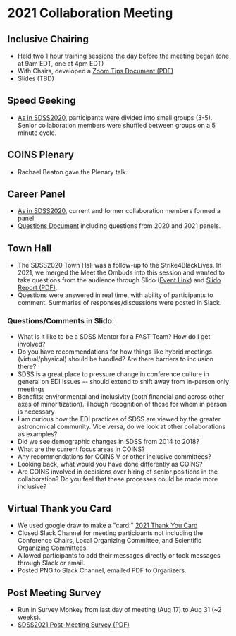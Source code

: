 # 2021 Collaboration Meeting 

## Inclusive Chairing
- Held two 1 hour training sessions the day before the meeting began (one at 9am EDT, one at 4pm EDT) 
- With Chairs, developed a [Zoom Tips Document (PDF)](SDSS2021_ZoomTipsforSessionChairs.pdf)
- Slides (TBD)

## Speed Geeking
- [As in SDSS2020](https://github.com/sdss/coins/tree/main/materials/collab_mtg/2020#speed-geeking), participants were divided into small groups (3-5). Senior collaboration members were shuffled between groups on a 5 minute cycle.  

## COINS Plenary
- Rachael Beaton gave the Plenary talk.

## Career Panel
- [As in SDSS2020](https://github.com/sdss/coins/tree/main/materials/collab_mtg/2020#career-panel), current and former collaboration members formed a panel. 
- [Questions Document](SDSS2021_CareerPanelQuestions.pdf) including questions from 2020 and 2021 panels. 

## Town Hall
- The SDSS2020 Town Hall was a follow-up to the Strike4BlackLives. In 2021, we merged the Meet the Ombuds into this session and wanted to take questions from the audience through Slido ([Event Link](https://app.sli.do/event/wzybf1hk)) and [Slido Report (PDF)](SDSS2021_TownHall.pdf). 
- Questions were answered in real time, with ability of participants to comment. Summaries of responses/discussions were posted in Slack.

### Questions/Comments in Slido:
- What is it like to be a SDSS Mentor for a FAST Team? How do I get involved?
- Do you have recommendations for how things like hybrid meetings (virtual/physical) should be handled? Are there barriers to inclusion there?
- SDSS is a great place to pressure change in conference culture in general on EDI issues -- should extend to shift away from in-person only meetings
- Benefits: environmental and inclusivity (both financial and across other axes of minoritization). Though recognition of those for whom in person is necessary
- I am curious how the EDI practices of SDSS are viewed by the greater astronomical community. Vice versa, do we look at other collaborations as examples?
- Did we see demographic changes in SDSS from 2014 to 2018?
- What are the current focus areas in COINS?
- Any recommendations for COINS V or other inclusive committees?
- Looking back, what would you have done differently as COINS?
- Are COINS involved in decisions over hiring of senior positions in the collaboration? Do you feel that these processes could be made more inclusive? 


## Virtual Thank you Card
- We used google draw to make a "card:" [2021 Thank You Card](https://docs.google.com/drawings/d/1XVGymmN3h6owCBhRPiliL_b9DonlFGyzJYCTAOdIPvI/edit?usp=sharing)
- Closed Slack Channel for meeting participants not including the Conference Chairs, Local Organizing Committee, and Scientific Organizing Committees.
- Allowed participants to add their messages directly or took messages through Slack or email. 
- Posted PNG to Slack Channel, emailed PDF to Organizers. 

## Post Meeting Survey 
- Run in Survey Monkey from last day of meeting (Aug 17) to Aug 31 (~2 weeks). 
- [SDSS2021 Post-Meeting Survey (PDF)](SDSS2021_MeetingSurvey.pdf)
